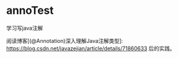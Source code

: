 # annoTest
学习写java注解

阅读博客[(@Annotation)深入理解Java注解类型]: https://blog.csdn.net/javazejian/article/details/71860633 后的实践。
